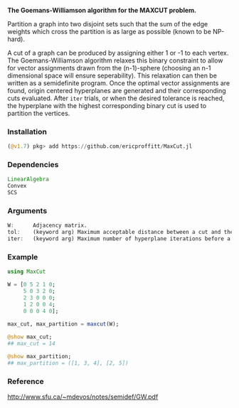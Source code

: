**The Goemans-Williamson algorithm for the MAXCUT problem.**

Partition a graph into two disjoint sets such that the sum of the edge weights which cross the partition is as large as possible (known to be NP-hard).

A cut of a graph can be produced by assigning either 1 or -1 to each vertex. The Goemans-Williamson algorithm relaxes this binary constraint to allow for vector assignments drawn from the (n-1)-sphere (choosing an n-1 dimensional space will ensure seperability). This relaxation can then be written as a semidefinite program. Once the optimal vector assignments are found, origin centered hyperplanes are generated and their corresponding cuts evaluated. After `iter` trials, or when the desired tolerance is reached, the hyperplane with the highest corresponding binary cut is used to partition the vertices.

### Installation
```julia
(@v1.7) pkg> add https://github.com/ericproffitt/MaxCut.jl
```

### Dependencies
```julia
LinearAlgebra
Convex
SCS
```

### Arguments
```julia
W:      Adjacency matrix.
tol:    (keyword arg) Maximum acceptable distance between a cut and the MAXCUT upper bound (default=0).
iter:   (keyword arg) Maximum number of hyperplane iterations before a cut is chosen (default=100).
```

### Example
```julia
using MaxCut

W = [0 5 2 1 0; 
     5 0 3 2 0; 
     2 3 0 0 0; 
     1 2 0 0 4; 
     0 0 0 4 0];

max_cut, max_partition = maxcut(W);
	
@show max_cut;
## max_cut = 14

@show max_partition;
## max_partition = ([1, 3, 4], [2, 5])
```

### Reference
http://www.sfu.ca/~mdevos/notes/semidef/GW.pdf